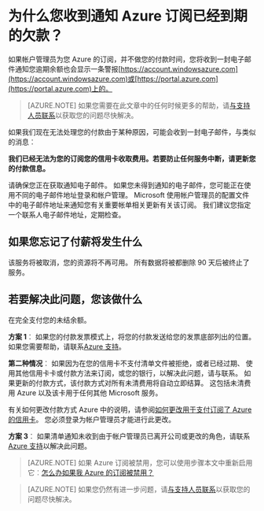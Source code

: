 <properties
    pageTitle="为什么您收到通知 Azure 订阅已经到期的欠款 |Microsoft Azure"
    description="描述如何使付款如果您 Azure 的预订已过去到期余额"
    services=""
    documentationCenter=""
    authors="genlin"
    manager="mbaldwin"
    editor=""
    tags="billing"
    />

<tags
    ms.service="billing"
    ms.workload="na"
    ms.tgt_pltfrm="na"
    ms.devlang="na"
    ms.topic="article"
    ms.date="10/18/2016"
    ms.author="genli"/>

# <a name="why-have-you-received-a-notification-that-your-azure-subscription-has-a-past-due-balance"></a>为什么您收到通知 Azure 订阅已经到期的欠款？
如果帐户管理员为您 Azure 的订阅，并不做您的付款时间，您将收到一封电子邮件通知您逾期余额也会显示一条警报[https://account.windowsazure.com](https://account.windowsazure.com)或[https://portal.azure.com](https://portal.azure.com)上的。

> [AZURE.NOTE] 如果您需要在此文章中的任何时候更多的帮助，请[与支持人员联系](https://portal.azure.com/?#blade/Microsoft_Azure_Support/HelpAndSupportBlade)以获取您的问题尽快解决。

如果我们现在无法处理您的付款由于某种原因，可能会收到一封电子邮件，与类似的消息︰

**我们已经无法为您的订阅您的信用卡收取费用。若要防止任何服务中断，请更新您的付款信息。**

请确保您正在获取通知电子邮件。 如果您未得到通知的电子邮件，您可能正在使用不同的电子邮件地址登录和帐户管理。 Microsoft 使用帐户管理员的配置文件中的电子邮件地址来通知您有关重要帐单相关更新有关该订阅。 我们建议您指定一个联系人电子邮件地址，定期检查。

## <a name="what-will-happen-if-you-forget-to-pay"></a>如果您忘记了付薪将发生什么
该服务将被取消，您的资源将不再可用。 所有数据将被都删除 90 天后被终止了服务。

## <a name="what-can-you-do-to-resolve-the-issue"></a>若要解决此问题，您该做什么

在完全支付您的未结余额。

**方案 1**︰ 如果您的付款发票模式上，将您的付款发送给您的发票底部列出的位置。 如果您需要帮助，请联系[Azure 支持](https://portal.azure.com/#blade/Microsoft_Azure_Support/HelpAndSupportBlade)。

**第二种情况**︰ 如果因为在您的信用卡不支付清单文件被拒绝，或者已经过期、 使用其他信用卡卡或付款方法来订阅，或您的银行，以解决此问题，请与联系。 如果更新的付款方式，该付款方式对所有未清费用将自动立即结算。 这包括未清费用 Azure 以及该卡用于任何其他 Microsoft 服务。

有关如何更改付款方式 Azure 中的说明，请参阅[如何更改用于支付订阅了 Azure 的信用卡](./billing-how-to-change-credit-card.md)。 您必须登录为帐户管理员才能进行此更改。


**方案 3**︰ 如果清单通知未收到由于帐户管理员已离开公司或更改的角色，请联系[Azure 支持](https://portal.azure.com/#blade/Microsoft_Azure_Support/HelpAndSupportBlade)以解决此问题。

> [AZURE.NOTE] 如果 Azure 订阅被禁用，您可以使用步骤本文中重新启用它︰[怎么办如果我 Azure 的订阅被禁用？](billing-subscription-become-disable.md)

> [AZURE.NOTE] 如果您仍然有进一步问题，请[与支持人员联系](https://portal.azure.com/?#blade/Microsoft_Azure_Support/HelpAndSupportBlade)以获取您的问题尽快解决。
